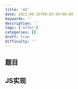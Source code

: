 ```yaml
---
title: '42'
date: 2021-08-25T09:03:55+08:00
keywords: ''
description: ''
tags: ['offer']
categories: []
draft: true
difficulty: ''
---
```


## 题目


## JS实现

```javascript

```
